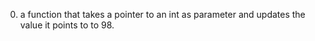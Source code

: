 0. a function that takes a pointer to an int as parameter and updates the value it points to to 98.
